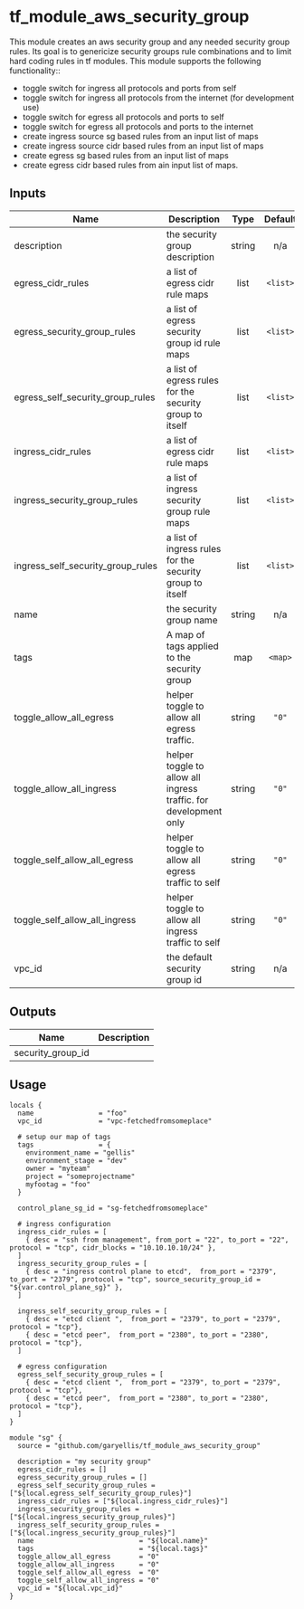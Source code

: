 # tf_module_aws_security_group
This module creates an aws security group and any needed security group rules. Its goal is to genericize security groups rule combinations and to limit hard coding rules in tf modules.
This module supports the following functionality::

* toggle switch for ingress all protocols and ports from self
* toggle switch for ingress all protocols from the internet (for development use)
* toggle switch for egress all protocols and ports to self
* toggle switch for egress all protocols and ports to the internet
* create ingress source sg based rules from an input list of maps
* create ingress source cidr based rules from an input list of maps
* create egress sg based rules from an input list of maps
* create egress cidr based rules from ain input list of maps.


## Inputs

| Name | Description | Type | Default | Required |
|------|-------------|:----:|:-----:|:-----:|
| description | the security group description | string | n/a | yes |
| egress\_cidr\_rules | a list of egress cidr rule maps | list | `<list>` | no |
| egress\_security\_group\_rules | a list of egress security group id rule maps | list | `<list>` | no |
| egress\_self\_security\_group\_rules | a list of egress rules for the security group to itself | list | `<list>` | no |
| ingress\_cidr\_rules | a list of egress cidr rule maps | list | `<list>` | no |
| ingress\_security\_group\_rules | a list of ingress security group rule maps | list | `<list>` | no |
| ingress\_self\_security\_group\_rules | a list of ingress rules for the security group to itself | list | `<list>` | no |
| name | the security group name | string | n/a | yes |
| tags | A map of tags applied to the security group | map | `<map>` | no |
| toggle\_allow\_all\_egress | helper toggle to allow all egress traffic. | string | `"0"` | no |
| toggle\_allow\_all\_ingress | helper toggle to allow all ingress traffic. for development only | string | `"0"` | no |
| toggle\_self\_allow\_all\_egress | helper toggle to allow all egress traffic to self | string | `"0"` | no |
| toggle\_self\_allow\_all\_ingress | helper toggle to allow all ingress traffic to self | string | `"0"` | no |
| vpc\_id | the default security group id | string | n/a | yes |

## Outputs

| Name | Description |
|------|-------------|
| security\_group\_id |  |


## Usage
```
locals {
  name                = "foo"
  vpc_id              = "vpc-fetchedfromsomeplace"

  # setup our map of tags
  tags                = {
    environment_name = "gellis"
    environment_stage = "dev"
    owner = "myteam"
    project = "someprojectname"
    myfootag = "foo"
  }

  control_plane_sg_id = "sg-fetchedfromsomeplace"

  # ingress configuration
  ingress_cidr_rules = [
    { desc = "ssh from management", from_port = "22", to_port = "22", protocol = "tcp", cidr_blocks = "10.10.10.10/24" },
  ]
  ingress_security_group_rules = [
    { desc = "ingress control plane to etcd",  from_port = "2379", to_port = "2379", protocol = "tcp", source_security_group_id = "${var.control_plane_sg}" },
  ]

  ingress_self_security_group_rules = [
    { desc = "etcd client ",  from_port = "2379", to_port = "2379", protocol = "tcp"},
    { desc = "etcd peer",  from_port = "2380", to_port = "2380", protocol = "tcp"},
  ]

  # egress configuration
  egress_self_security_group_rules = [
    { desc = "etcd client ",  from_port = "2379", to_port = "2379", protocol = "tcp"},
    { desc = "etcd peer",  from_port = "2380", to_port = "2380", protocol = "tcp"},
  ]
}

module "sg" {
  source = "github.com/garyellis/tf_module_aws_security_group"

  description = "my security group"
  egress_cidr_rules = []
  egress_security_group_rules = []
  egress_self_security_group_rules = ["${local.egress_self_security_group_rules}"]
  ingress_cidr_rules = ["${local.ingress_cidr_rules}"]
  ingress_security_group_rules = ["${local.ingress_security_group_rules}"]
  ingress_self_security_group_rules = ["${local.ingress_security_group_rules}"]
  name                          = "${local.name}"
  tags                          = "${local.tags}"
  toggle_allow_all_egress       = "0"
  toggle_allow_all_ingress      = "0"
  toggle_self_allow_all_egress  = "0"
  toggle_self_allow_all_ingress = "0"
  vpc_id = "${local.vpc_id}"
}

```
